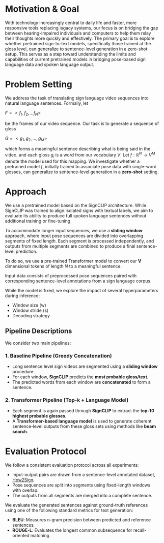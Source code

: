 # Motivation & Goal

With technology increasingly central to daily life and faster, more responsive tools replacing legacy systems, our focus is on bridging the gap between hearing-impaired individuals and computers to help them relay their thoughts more quickly and effectively.
The primary goal is to explore whether pretrained sign-to-text models, specifically those trained at the gloss level, can generalize to sentence-level generation in a zero-shot setup. This serves as a step toward understanding the limits and capabilities of current pretrained models in bridging pose-based sign language data and spoken language output.

# Problem Setting

We address the task of translating sign language video sequences into natural language sentences. Formally, let  

$F = <f_1, f_2, ...f_N>$

be the frames of our video sequence. Our task is to generate a sequence of gloss 

$G = <g_1, g_2, ..., g_M>$

which forms a meaningful sentence describing what is being said in the video, and each gloss $g_i$ is a word from our vocabulary $V$.
Let $f: ℝ^N → V^M$ denote the model used for this mapping. We investigate whether a pretrained model $f$, initially trained to associate pose data with single-word glosses, can generalize to sentence-level generation in a **zero-shot** setting.

# Approach

We use a pretrained model based on the SignCLIP architecture. While SignCLIP was trained to align isolated signs with textual labels, we aim to evaluate its ability to produce full spoken language sentences without additional training or fine-tuning.

To accommodate longer input sequences, we use a **sliding window** approach, where input pose sequences are divided into overlapping segments of fixed length. Each segment is processed independently, and outputs from multiple segments are combined to produce a final sentence-level prediction.

To do so, we use a pre-trained Transformer model to convert our **V** dimensional tokens of length *N* to a meaningful sentence.

Input data consists of preprocessed pose sequences paired with corresponding sentence-level annotations from a sign language corpus.

While the model is fixed, we explore the impact of several hyperparameters during inference:
- Window size (w)
- Window stride (s)
- Decoding strategy

## Pipeline Descriptions

We consider two main pipelines:

### 1. Baseline Pipeline (Greedy Concatenation)

- Long sentence level sign videos are segmented using a **sliding window** procedure.
- For each window, **SignCLIP** predicts the **most probable gloss/text**.
- The predicted words from each window are **concatenated** to form a sentence.

### 2. Transformer Pipeline (Top-k + Language Model)

- Each segment is again passed through **SignCLIP** to extract the **top-10 highest probable glosses**.
- A **Transformer-based language model** is used to generate coherent sentence-level outputs from these gloss sets using methods like **beam search**.

# Evaluation Protocol

We follow a consistent evaluation protocol across all experiments:

- Input-output pairs are drawn from a sentence-level annotated dataset, [How2Sign](https://how2sign.github.io/).
- Pose sequences are split into segments using fixed-length windows with overlap.
- The outputs from all segments are merged into a complete sentence.

We evaluate the generated sentences against ground-truth references using one of the following standard metrics for text generation:

- **BLEU**: Measures n-gram precision between predicted and reference sentences.
- **ROUGE-L**: Evaluates the longest common subsequence for recall-oriented matching.

